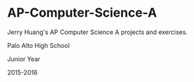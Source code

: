 # AP-Computer-Science-A

Jerry Huang's AP Computer Science A projects and exercises.

Palo Alto High School

Junior Year

2015-2016
